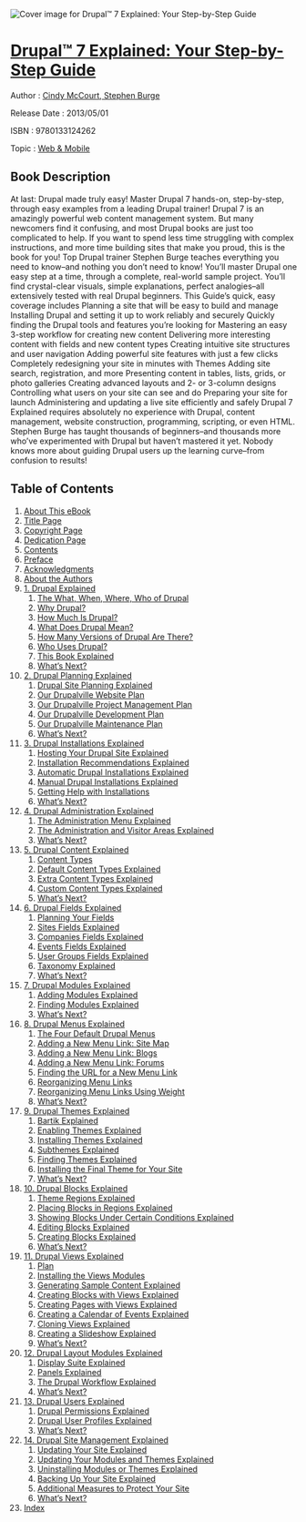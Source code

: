 ![Cover image for Drupal™ 7 Explained: Your Step-by-Step Guide](https://imgdetail.ebookreading.net/cover/cover/web_mobile/EB9780133124262.jpg)

[Drupal™ 7 Explained: Your Step-by-Step Guide](https://ebookreading.net/view/book/Drupal%E2%84%A2+7+Explained%3A+Your+Step-by-Step+Guide-EB9780133124262_1.html "Drupal™ 7 Explained: Your Step-by-Step Guide")
====================================================================================================================

Author : [Cindy McCourt](https://ebookreading.net/search/author/Cindy+McCourt),[ Stephen Burge](https://ebookreading.net/search/author/+Stephen+Burge)

Release Date : 2013/05/01

ISBN : 9780133124262

Topic : [Web & Mobile](https://ebookreading.net/search/category/web-mobile)

Book Description
-----------------

At last: Drupal made truly easy! Master Drupal 7 hands-on, step-by-step, through easy examples from a leading Drupal trainer!
Drupal 7 is an amazingly powerful web content management system. But many newcomers find it confusing, and most Drupal books are just too complicated to help. If you want to spend less time struggling with complex instructions, and more time building sites that make you proud, this is the book for you!
Top Drupal trainer Stephen Burge teaches everything you need to know–and nothing you don’t need to know! You’ll master Drupal one easy step at a time, through a complete, real-world sample project. You’ll find crystal-clear visuals, simple explanations, perfect analogies–all extensively tested with real Drupal beginners.
This Guide’s quick, easy coverage includes
Planning a site that will be easy to build and manage
Installing Drupal and setting it up to work reliably and securely
Quickly finding the Drupal tools and features you’re looking for
Mastering an easy 3-step workflow for creating new content
Delivering more interesting content with fields and new content types
Creating intuitive site structures and user navigation
Adding powerful site features with just a few clicks
Completely redesigning your site in minutes with Themes
Adding site search, registration, and more
Presenting content in tables, lists, grids, or photo galleries
Creating advanced layouts and 2- or 3-column designs
Controlling what users on your site can see and do
Preparing your site for launch
Administering and updating a live site efficiently and safely
Drupal 7 Explained requires absolutely no experience with Drupal, content management, website construction, programming, scripting, or even HTML. Stephen Burge has taught thousands of beginners–and thousands more who’ve experimented with Drupal but haven’t mastered it yet. Nobody knows more about guiding Drupal users up the learning curve–from confusion to results!
              
Table of Contents
-----------------

1. [About This eBook](https://ebookreading.net/view/book/Drupal%E2%84%A2+7+Explained%3A+Your+Step-by-Step+Guide-EB9780133124262_3.html)
1. [Title Page](https://ebookreading.net/view/book/Drupal%E2%84%A2+7+Explained%3A+Your+Step-by-Step+Guide-EB9780133124262_4.html)
1. [Copyright Page](https://ebookreading.net/view/book/Drupal%E2%84%A2+7+Explained%3A+Your+Step-by-Step+Guide-EB9780133124262_0.html)
1. [Dedication Page](https://ebookreading.net/view/book/Drupal%E2%84%A2+7+Explained%3A+Your+Step-by-Step+Guide-EB9780133124262_5.html)
1. [Contents](https://ebookreading.net/view/book/Drupal%E2%84%A2+7+Explained%3A+Your+Step-by-Step+Guide-EB9780133124262_6.html)
1. [Preface](https://ebookreading.net/view/book/Drupal%E2%84%A2+7+Explained%3A+Your+Step-by-Step+Guide-EB9780133124262_7.html)
1. [Acknowledgments](https://ebookreading.net/view/book/Drupal%E2%84%A2+7+Explained%3A+Your+Step-by-Step+Guide-EB9780133124262_8.html)
1. [About the Authors](https://ebookreading.net/view/book/Drupal%E2%84%A2+7+Explained%3A+Your+Step-by-Step+Guide-EB9780133124262_9.html)
1. [1. Drupal Explained](https://ebookreading.net/view/book/Drupal%E2%84%A2+7+Explained%3A+Your+Step-by-Step+Guide-EB9780133124262_10.html)
    1. [The What, When, Where, Who of Drupal](https://ebookreading.net/view/book/Drupal%E2%84%A2+7+Explained%3A+Your+Step-by-Step+Guide-EB9780133124262_10.html#ch01lev1sec1)
    1. [Why Drupal?](https://ebookreading.net/view/book/Drupal%E2%84%A2+7+Explained%3A+Your+Step-by-Step+Guide-EB9780133124262_10.html#ch01lev1sec2)
    1. [How Much Is Drupal?](https://ebookreading.net/view/book/Drupal%E2%84%A2+7+Explained%3A+Your+Step-by-Step+Guide-EB9780133124262_10.html#ch01lev1sec3)
    1. [What Does Drupal Mean?](https://ebookreading.net/view/book/Drupal%E2%84%A2+7+Explained%3A+Your+Step-by-Step+Guide-EB9780133124262_10.html#ch01lev1sec4)
    1. [How Many Versions of Drupal Are There?](https://ebookreading.net/view/book/Drupal%E2%84%A2+7+Explained%3A+Your+Step-by-Step+Guide-EB9780133124262_10.html#ch01lev1sec5)
    1. [Who Uses Drupal?](https://ebookreading.net/view/book/Drupal%E2%84%A2+7+Explained%3A+Your+Step-by-Step+Guide-EB9780133124262_10.html#ch01lev1sec6)
    1. [This Book Explained](https://ebookreading.net/view/book/Drupal%E2%84%A2+7+Explained%3A+Your+Step-by-Step+Guide-EB9780133124262_10.html#ch01lev1sec7)
    1. [What’s Next?](https://ebookreading.net/view/book/Drupal%E2%84%A2+7+Explained%3A+Your+Step-by-Step+Guide-EB9780133124262_10.html#ch01lev1sec8)
1. [2. Drupal Planning Explained](https://ebookreading.net/view/book/Drupal%E2%84%A2+7+Explained%3A+Your+Step-by-Step+Guide-EB9780133124262_11.html)
    1. [Drupal Site Planning Explained](https://ebookreading.net/view/book/Drupal%E2%84%A2+7+Explained%3A+Your+Step-by-Step+Guide-EB9780133124262_11.html#ch02lev1sec1)
    1. [Our Drupalville Website Plan](https://ebookreading.net/view/book/Drupal%E2%84%A2+7+Explained%3A+Your+Step-by-Step+Guide-EB9780133124262_11.html#ch02lev1sec2)
    1. [Our Drupalville Project Management Plan](https://ebookreading.net/view/book/Drupal%E2%84%A2+7+Explained%3A+Your+Step-by-Step+Guide-EB9780133124262_11.html#ch02lev1sec3)
    1. [Our Drupalville Development Plan](https://ebookreading.net/view/book/Drupal%E2%84%A2+7+Explained%3A+Your+Step-by-Step+Guide-EB9780133124262_11.html#ch02lev1sec4)
    1. [Our Drupalville Maintenance Plan](https://ebookreading.net/view/book/Drupal%E2%84%A2+7+Explained%3A+Your+Step-by-Step+Guide-EB9780133124262_11.html#ch02lev1sec5)
    1. [What’s Next?](https://ebookreading.net/view/book/Drupal%E2%84%A2+7+Explained%3A+Your+Step-by-Step+Guide-EB9780133124262_11.html#ch02lev1sec6)
1. [3. Drupal Installations Explained](https://ebookreading.net/view/book/Drupal%E2%84%A2+7+Explained%3A+Your+Step-by-Step+Guide-EB9780133124262_12.html)
    1. [Hosting Your Drupal Site Explained](https://ebookreading.net/view/book/Drupal%E2%84%A2+7+Explained%3A+Your+Step-by-Step+Guide-EB9780133124262_12.html#ch03lev1sec1)
    1. [Installation Recommendations Explained](https://ebookreading.net/view/book/Drupal%E2%84%A2+7+Explained%3A+Your+Step-by-Step+Guide-EB9780133124262_12.html#ch03lev1sec2)
    1. [Automatic Drupal Installations Explained](https://ebookreading.net/view/book/Drupal%E2%84%A2+7+Explained%3A+Your+Step-by-Step+Guide-EB9780133124262_12.html#ch03lev1sec3)
    1. [Manual Drupal Installations Explained](https://ebookreading.net/view/book/Drupal%E2%84%A2+7+Explained%3A+Your+Step-by-Step+Guide-EB9780133124262_12.html#ch03lev1sec4)
    1. [Getting Help with Installations](https://ebookreading.net/view/book/Drupal%E2%84%A2+7+Explained%3A+Your+Step-by-Step+Guide-EB9780133124262_12.html#ch03lev1sec5)
    1. [What’s Next?](https://ebookreading.net/view/book/Drupal%E2%84%A2+7+Explained%3A+Your+Step-by-Step+Guide-EB9780133124262_12.html#ch03lev1sec6)
1. [4. Drupal Administration Explained](https://ebookreading.net/view/book/Drupal%E2%84%A2+7+Explained%3A+Your+Step-by-Step+Guide-EB9780133124262_13.html)
    1. [The Administration Menu Explained](https://ebookreading.net/view/book/Drupal%E2%84%A2+7+Explained%3A+Your+Step-by-Step+Guide-EB9780133124262_13.html#ch04lev1sec1)
    1. [The Administration and Visitor Areas Explained](https://ebookreading.net/view/book/Drupal%E2%84%A2+7+Explained%3A+Your+Step-by-Step+Guide-EB9780133124262_13.html#ch04lev1sec2)
    1. [What’s Next?](https://ebookreading.net/view/book/Drupal%E2%84%A2+7+Explained%3A+Your+Step-by-Step+Guide-EB9780133124262_13.html#ch04lev1sec3)
1. [5. Drupal Content Explained](https://ebookreading.net/view/book/Drupal%E2%84%A2+7+Explained%3A+Your+Step-by-Step+Guide-EB9780133124262_14.html)
    1. [Content Types](https://ebookreading.net/view/book/Drupal%E2%84%A2+7+Explained%3A+Your+Step-by-Step+Guide-EB9780133124262_14.html#ch05lev1sec1)
    1. [Default Content Types Explained](https://ebookreading.net/view/book/Drupal%E2%84%A2+7+Explained%3A+Your+Step-by-Step+Guide-EB9780133124262_14.html#ch05lev1sec2)
    1. [Extra Content Types Explained](https://ebookreading.net/view/book/Drupal%E2%84%A2+7+Explained%3A+Your+Step-by-Step+Guide-EB9780133124262_14.html#ch05lev1sec3)
    1. [Custom Content Types Explained](https://ebookreading.net/view/book/Drupal%E2%84%A2+7+Explained%3A+Your+Step-by-Step+Guide-EB9780133124262_14.html#ch05lev1sec4)
    1. [What’s Next?](https://ebookreading.net/view/book/Drupal%E2%84%A2+7+Explained%3A+Your+Step-by-Step+Guide-EB9780133124262_14.html#ch05lev1sec5)
1. [6. Drupal Fields Explained](https://ebookreading.net/view/book/Drupal%E2%84%A2+7+Explained%3A+Your+Step-by-Step+Guide-EB9780133124262_15.html)
    1. [Planning Your Fields](https://ebookreading.net/view/book/Drupal%E2%84%A2+7+Explained%3A+Your+Step-by-Step+Guide-EB9780133124262_15.html#ch06lev1sec1)
    1. [Sites Fields Explained](https://ebookreading.net/view/book/Drupal%E2%84%A2+7+Explained%3A+Your+Step-by-Step+Guide-EB9780133124262_15.html#ch06lev1sec2)
    1. [Companies Fields Explained](https://ebookreading.net/view/book/Drupal%E2%84%A2+7+Explained%3A+Your+Step-by-Step+Guide-EB9780133124262_15.html#ch06lev1sec3)
    1. [Events Fields Explained](https://ebookreading.net/view/book/Drupal%E2%84%A2+7+Explained%3A+Your+Step-by-Step+Guide-EB9780133124262_15.html#ch06lev1sec4)
    1. [User Groups Fields Explained](https://ebookreading.net/view/book/Drupal%E2%84%A2+7+Explained%3A+Your+Step-by-Step+Guide-EB9780133124262_15.html#ch06lev1sec5)
    1. [Taxonomy Explained](https://ebookreading.net/view/book/Drupal%E2%84%A2+7+Explained%3A+Your+Step-by-Step+Guide-EB9780133124262_15.html#ch06lev1sec6)
    1. [What’s Next?](https://ebookreading.net/view/book/Drupal%E2%84%A2+7+Explained%3A+Your+Step-by-Step+Guide-EB9780133124262_15.html#ch06lev1sec7)
1. [7. Drupal Modules Explained](https://ebookreading.net/view/book/Drupal%E2%84%A2+7+Explained%3A+Your+Step-by-Step+Guide-EB9780133124262_16.html)
    1. [Adding Modules Explained](https://ebookreading.net/view/book/Drupal%E2%84%A2+7+Explained%3A+Your+Step-by-Step+Guide-EB9780133124262_16.html#ch07lev1sec1)
    1. [Finding Modules Explained](https://ebookreading.net/view/book/Drupal%E2%84%A2+7+Explained%3A+Your+Step-by-Step+Guide-EB9780133124262_16.html#ch07lev1sec2)
    1. [What’s Next?](https://ebookreading.net/view/book/Drupal%E2%84%A2+7+Explained%3A+Your+Step-by-Step+Guide-EB9780133124262_16.html#ch07lev1sec3)
1. [8. Drupal Menus Explained](https://ebookreading.net/view/book/Drupal%E2%84%A2+7+Explained%3A+Your+Step-by-Step+Guide-EB9780133124262_17.html)
    1. [The Four Default Drupal Menus](https://ebookreading.net/view/book/Drupal%E2%84%A2+7+Explained%3A+Your+Step-by-Step+Guide-EB9780133124262_17.html#ch08lev1sec1)
    1. [Adding a New Menu Link: Site Map](https://ebookreading.net/view/book/Drupal%E2%84%A2+7+Explained%3A+Your+Step-by-Step+Guide-EB9780133124262_17.html#ch08lev1sec2)
    1. [Adding a New Menu Link: Blogs](https://ebookreading.net/view/book/Drupal%E2%84%A2+7+Explained%3A+Your+Step-by-Step+Guide-EB9780133124262_17.html#ch08lev1sec3)
    1. [Adding a New Menu Link: Forums](https://ebookreading.net/view/book/Drupal%E2%84%A2+7+Explained%3A+Your+Step-by-Step+Guide-EB9780133124262_17.html#ch08lev1sec4)
    1. [Finding the URL for a New Menu Link](https://ebookreading.net/view/book/Drupal%E2%84%A2+7+Explained%3A+Your+Step-by-Step+Guide-EB9780133124262_17.html#ch08lev1sec5)
    1. [Reorganizing Menu Links](https://ebookreading.net/view/book/Drupal%E2%84%A2+7+Explained%3A+Your+Step-by-Step+Guide-EB9780133124262_17.html#ch08lev1sec6)
    1. [Reorganizing Menu Links Using Weight](https://ebookreading.net/view/book/Drupal%E2%84%A2+7+Explained%3A+Your+Step-by-Step+Guide-EB9780133124262_17.html#ch08lev1sec7)
    1. [What’s Next?](https://ebookreading.net/view/book/Drupal%E2%84%A2+7+Explained%3A+Your+Step-by-Step+Guide-EB9780133124262_17.html#ch08lev1sec8)
1. [9. Drupal Themes Explained](https://ebookreading.net/view/book/Drupal%E2%84%A2+7+Explained%3A+Your+Step-by-Step+Guide-EB9780133124262_19.html)
    1. [Bartik Explained](https://ebookreading.net/view/book/Drupal%E2%84%A2+7+Explained%3A+Your+Step-by-Step+Guide-EB9780133124262_19.html#ch09lev1sec1)
    1. [Enabling Themes Explained](https://ebookreading.net/view/book/Drupal%E2%84%A2+7+Explained%3A+Your+Step-by-Step+Guide-EB9780133124262_19.html#ch09lev1sec2)
    1. [Installing Themes Explained](https://ebookreading.net/view/book/Drupal%E2%84%A2+7+Explained%3A+Your+Step-by-Step+Guide-EB9780133124262_19.html#ch09lev1sec3)
    1. [Subthemes Explained](https://ebookreading.net/view/book/Drupal%E2%84%A2+7+Explained%3A+Your+Step-by-Step+Guide-EB9780133124262_19.html#ch09lev1sec4)
    1. [Finding Themes Explained](https://ebookreading.net/view/book/Drupal%E2%84%A2+7+Explained%3A+Your+Step-by-Step+Guide-EB9780133124262_19.html#ch09lev1sec5)
    1. [Installing the Final Theme for Your Site](https://ebookreading.net/view/book/Drupal%E2%84%A2+7+Explained%3A+Your+Step-by-Step+Guide-EB9780133124262_19.html#ch09lev1sec6)
    1. [What’s Next?](https://ebookreading.net/view/book/Drupal%E2%84%A2+7+Explained%3A+Your+Step-by-Step+Guide-EB9780133124262_19.html#ch09lev1sec7)
1. [10. Drupal Blocks Explained](https://ebookreading.net/view/book/Drupal%E2%84%A2+7+Explained%3A+Your+Step-by-Step+Guide-EB9780133124262_20.html)
    1. [Theme Regions Explained](https://ebookreading.net/view/book/Drupal%E2%84%A2+7+Explained%3A+Your+Step-by-Step+Guide-EB9780133124262_20.html#ch10lev1sec1)
    1. [Placing Blocks in Regions Explained](https://ebookreading.net/view/book/Drupal%E2%84%A2+7+Explained%3A+Your+Step-by-Step+Guide-EB9780133124262_20.html#ch10lev1sec2)
    1. [Showing Blocks Under Certain Conditions Explained](https://ebookreading.net/view/book/Drupal%E2%84%A2+7+Explained%3A+Your+Step-by-Step+Guide-EB9780133124262_20.html#ch10lev1sec3)
    1. [Editing Blocks Explained](https://ebookreading.net/view/book/Drupal%E2%84%A2+7+Explained%3A+Your+Step-by-Step+Guide-EB9780133124262_20.html#ch10lev1sec4)
    1. [Creating Blocks Explained](https://ebookreading.net/view/book/Drupal%E2%84%A2+7+Explained%3A+Your+Step-by-Step+Guide-EB9780133124262_20.html#ch10lev1sec5)
    1. [What’s Next?](https://ebookreading.net/view/book/Drupal%E2%84%A2+7+Explained%3A+Your+Step-by-Step+Guide-EB9780133124262_20.html#ch10lev1sec6)
1. [11. Drupal Views Explained](https://ebookreading.net/view/book/Drupal%E2%84%A2+7+Explained%3A+Your+Step-by-Step+Guide-EB9780133124262_21.html)
    1. [Plan](https://ebookreading.net/view/book/Drupal%E2%84%A2+7+Explained%3A+Your+Step-by-Step+Guide-EB9780133124262_21.html#ch11lev1sec1)
    1. [Installing the Views Modules](https://ebookreading.net/view/book/Drupal%E2%84%A2+7+Explained%3A+Your+Step-by-Step+Guide-EB9780133124262_21.html#ch11lev1sec2)
    1. [Generating Sample Content Explained](https://ebookreading.net/view/book/Drupal%E2%84%A2+7+Explained%3A+Your+Step-by-Step+Guide-EB9780133124262_21.html#ch11lev1sec3)
    1. [Creating Blocks with Views Explained](https://ebookreading.net/view/book/Drupal%E2%84%A2+7+Explained%3A+Your+Step-by-Step+Guide-EB9780133124262_21.html#ch11lev1sec4)
    1. [Creating Pages with Views Explained](https://ebookreading.net/view/book/Drupal%E2%84%A2+7+Explained%3A+Your+Step-by-Step+Guide-EB9780133124262_21.html#ch11lev1sec5)
    1. [Creating a Calendar of Events Explained](https://ebookreading.net/view/book/Drupal%E2%84%A2+7+Explained%3A+Your+Step-by-Step+Guide-EB9780133124262_21.html#ch11lev1sec6)
    1. [Cloning Views Explained](https://ebookreading.net/view/book/Drupal%E2%84%A2+7+Explained%3A+Your+Step-by-Step+Guide-EB9780133124262_21.html#ch11lev1sec7)
    1. [Creating a Slideshow Explained](https://ebookreading.net/view/book/Drupal%E2%84%A2+7+Explained%3A+Your+Step-by-Step+Guide-EB9780133124262_21.html#ch11lev1sec8)
    1. [What’s Next?](https://ebookreading.net/view/book/Drupal%E2%84%A2+7+Explained%3A+Your+Step-by-Step+Guide-EB9780133124262_21.html#ch11lev1sec9)
1. [12. Drupal Layout Modules Explained](https://ebookreading.net/view/book/Drupal%E2%84%A2+7+Explained%3A+Your+Step-by-Step+Guide-EB9780133124262_22.html)
    1. [Display Suite Explained](https://ebookreading.net/view/book/Drupal%E2%84%A2+7+Explained%3A+Your+Step-by-Step+Guide-EB9780133124262_22.html#ch12lev1sec1)
    1. [Panels Explained](https://ebookreading.net/view/book/Drupal%E2%84%A2+7+Explained%3A+Your+Step-by-Step+Guide-EB9780133124262_22.html#ch12lev1sec2)
    1. [The Drupal Workflow Explained](https://ebookreading.net/view/book/Drupal%E2%84%A2+7+Explained%3A+Your+Step-by-Step+Guide-EB9780133124262_22.html#ch12lev1sec3)
    1. [What’s Next?](https://ebookreading.net/view/book/Drupal%E2%84%A2+7+Explained%3A+Your+Step-by-Step+Guide-EB9780133124262_22.html#ch12lev1sec4)
1. [13. Drupal Users Explained](https://ebookreading.net/view/book/Drupal%E2%84%A2+7+Explained%3A+Your+Step-by-Step+Guide-EB9780133124262_23.html)
    1. [Drupal Permissions Explained](https://ebookreading.net/view/book/Drupal%E2%84%A2+7+Explained%3A+Your+Step-by-Step+Guide-EB9780133124262_23.html#ch13lev1sec1)
    1. [Drupal User Profiles Explained](https://ebookreading.net/view/book/Drupal%E2%84%A2+7+Explained%3A+Your+Step-by-Step+Guide-EB9780133124262_23.html#ch13lev1sec2)
    1. [What’s Next?](https://ebookreading.net/view/book/Drupal%E2%84%A2+7+Explained%3A+Your+Step-by-Step+Guide-EB9780133124262_23.html#ch13lev1sec3)
1. [14. Drupal Site Management Explained](https://ebookreading.net/view/book/Drupal%E2%84%A2+7+Explained%3A+Your+Step-by-Step+Guide-EB9780133124262_24.html)
    1. [Updating Your Site Explained](https://ebookreading.net/view/book/Drupal%E2%84%A2+7+Explained%3A+Your+Step-by-Step+Guide-EB9780133124262_24.html#ch14lev1sec1)
    1. [Updating Your Modules and Themes Explained](https://ebookreading.net/view/book/Drupal%E2%84%A2+7+Explained%3A+Your+Step-by-Step+Guide-EB9780133124262_24.html#ch14lev1sec2)
    1. [Uninstalling Modules or Themes Explained](https://ebookreading.net/view/book/Drupal%E2%84%A2+7+Explained%3A+Your+Step-by-Step+Guide-EB9780133124262_24.html#ch14lev1sec3)
    1. [Backing Up Your Site Explained](https://ebookreading.net/view/book/Drupal%E2%84%A2+7+Explained%3A+Your+Step-by-Step+Guide-EB9780133124262_24.html#ch14lev1sec4)
    1. [Additional Measures to Protect Your Site](https://ebookreading.net/view/book/Drupal%E2%84%A2+7+Explained%3A+Your+Step-by-Step+Guide-EB9780133124262_24.html#ch14lev1sec5)
    1. [What’s Next?](https://ebookreading.net/view/book/Drupal%E2%84%A2+7+Explained%3A+Your+Step-by-Step+Guide-EB9780133124262_24.html#ch14lev1sec6)
1. [Index](https://ebookreading.net/view/book/Drupal%E2%84%A2+7+Explained%3A+Your+Step-by-Step+Guide-EB9780133124262_0.html)
